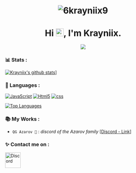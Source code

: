 <h1 align="center"> <img src="https://komarev.com/ghpvc/?username=6krayniix9&label=Profile%20views&color=0e75b6&style=flat" alt="6krayniix9" /> </h1>


<h1 align="center">Hi <img width="25px" src="https://media.giphy.com/media/hvRJCLFzcasrR4ia7z/giphy.gif">, I'm Krayniix.</h1>

<p style="margin: 15px;" align="center">
    <img src="[https://readme-typing-svg.herokuapp.com?font=Fira+Code&duration=4000&pause=500&color=F7BD18&background=FF1B1B00&center=true&vCenter=true&width=435&lines=Beginner+Developer+%F0%9F%92%BB;Co-Leader+Azarov+%F0%9F%90%A7;ZeerBot+%F0%9F%A4%96](https://readme-typing-svg.herokuapp.com?font=Fira+Code&pause=1000&color=F7A73D&width=435&lines=Co-Leader+Azarov+%F0%9F%90%A7)">

### 📊 Stats :

[![Krayniix's github stats](https://github-readme-stats.vercel.app/api?username=6krayniix9&show_icons=true&theme=midnight-purple&count_private=false)](https://github.com/6krayniix9)]

### 📌 Languages :

<p>
    	<a href="http://www.open-std.org/jtc1/sc22/wg14/"><img alt="JavaScript" src="https://img.shields.io/badge/-JavaScript-f0db4f?logo=JavaScript&logoColor=white" /></a>
	<a href="https://www.w3.org/TR/2017/REC-html52-20171214/"><img alt="Html5" src = "https://img.shields.io/badge/-HTML5-E34F26?logo=html5&logoColor=white"/></a>
	<a href="https://www.w3.org/TR/CSS/#css"><img alt="css" src="https://img.shields.io/badge/-CSS-00A6FF?logo=css3&logoColor=white" /></a>
<p>
    <a href="http://www.open-std.org/jtc1/sc22/wg14/%22%3E<img alt="JavaScript" src="https://img.shields.io/badge/-JavaScript-f0db4f?logo=JavaScript&logoColor=white" /></a>
</p>

[![Top Languages](https://github-readme-stats.vercel.app/api/top-langs/?username=6krayniix9&layout=compact&theme=midnight-purple)](https://github.com/6krayniix9)

### 📚 My Works :

- `QG Azarov 🐧` : *discord of the Azarov family* [[Discord - Link](https://discord.gg/v6CdFJwW9f)]

### ✨ Contact me on :

<p>
    	<a href="https://discord.com/invite/geFX6ZvuGC"><img width = "50px" alt="Discord" src="https://cdn4.iconfinder.com/data/icons/logos-and-brands/512/91_Discord_logo_logos-512.png" /></a>
<p>
